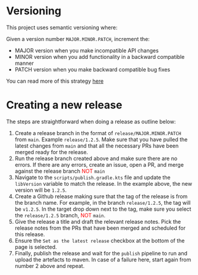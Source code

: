 # Versioning

This project uses semantic versioning where: 

Given a version number `MAJOR.MINOR.PATCH`, increment the:

- MAJOR version when you make incompatible API changes
- MINOR version when you add functionality in a backward compatible manner
- PATCH version when you make backward compatible bug fixes

You can read more of this strategy [here](https://semver.org/)


# Creating a new release

The steps are straightforward when doing a release as outline below:

1. Create a release branch in the format of `release/MAJOR.MINOR.PATCH` from `main`. Example `release/1.2.5`. Make sure that you have pulled the latest changes from `main` and that all the necessary PRs have been merged ready for the release.
2. Run the release branch created above and make sure there are no errors. If there are any errors, create an issue, open a PR, and merge against the release branch <span style="color:red">NOT</span> `main`
3. Navigate to the `scripts/publish.gradle.kts` file and update the `libVersion` variable to match the release. In the example above, the new version will be `1.2.5`. 
4. Create a Github release making sure that the tag of the release is from the branch name. For example, in the branch `release/1.2.5`, the tag will be `v1.2.5`. In the target drop down next to the tag, make sure you select the `release/1.2.5` branch, <span style="color:red">NOT</span> `main`.
5. Give the release a title and draft the relevant release notes. Pick the release notes from the PRs that have been merged and scheduled for this release. 
6. Ensure the `Set as the latest release` checkbox at the bottom of the page is selected. 
7. Finally, publish the release and wait for the `publish` pipeline to run and upload the artefacts to maven. In case of a failure here, start again from number 2 above and repeat.
